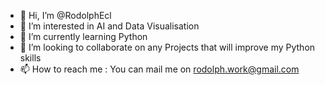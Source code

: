 - 👋 Hi, I’m @RodolphEcl
- 👀 I’m interested in AI and Data Visualisation 
- 🌱 I’m currently learning Python
- 💞️ I’m looking to collaborate on any Projects that will improve my Python skills
- 📫 How to reach me : You can mail me on rodolph.work@gmail.com

<!---
RodolphEcl/RodolphEcl is a ✨ special ✨ repository because its `README.md` (this file) appears on your GitHub profile.
You can click the Preview link to take a look at your changes.
--->
